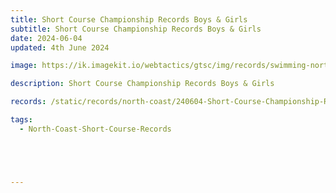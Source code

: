 ```yaml
---
title: Short Course Championship Records Boys & Girls
subtitle: Short Course Championship Records Boys & Girls
date: 2024-06-04
updated: 4th June 2024

image: https://ik.imagekit.io/webtactics/gtsc/img/records/swimming-north-coast-400x600.jpg

description: Short Course Championship Records Boys & Girls

records: /static/records/north-coast/240604-Short-Course-Championship-Records-Boys-Girls.pdf

tags:
  - North-Coast-Short-Course-Records





---
```





